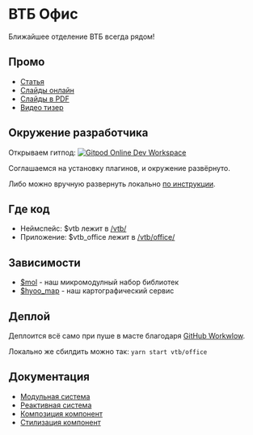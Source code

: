 # ВТБ Офис

Ближайшее отделение ВТБ всегда рядом!

## Промо

- [Статья](https://page.hyoo.ru/#!=848lqn_d8pkkj)
- [Слайды онлайн](https://slides.hyoo.ru/#!slides=https%3A%2F%2Fpage.hyoo.ru%2F%23!%3D848lqn_d8pkkj%2F)
- [Слайды в PDF](./slides.pdf)
- [Видео тизер](https://youtu.be/Je_C0LNOaP0)

## Окружение разработчика

Открываем гитпод: [![Gitpod Online Dev Workspace](https://img.shields.io/badge/Gitpod-Online--Dev--Workspace-blue?logo=gitpod)](https://gitpod.io/#https://github.com/hyoo-ru/mam)

Соглашаемся на установку плагинов, и окружение развёрнуто.

Либо можно вручную развернуть локально [по инструкции](https://mol.hyoo.ru/#!section=docs/=yr3qrg_z2908a).

## Где код

- Неймспейс: $vtb лежит в [/vtb/](.)
- Приложение: $vtb_office лежит в [/vtb/office/](./office/)

## Зависимости

 - [$mol](https://mol.hyoo.ru) - наш микромодулный набор библиотек
 - [$hyoo_map](https://map.hyoo.ru) - наш картографический сервис

## Деплой

Деплоится всё само при пуше в масте благодаря [GitHub Workwlow](./.github/workflows/vtb_office.yml).

Локально же сбилдить можно так: `yarn start vtb/office`

## Документация

- [Модульная система](https://mol.hyoo.ru/#!section=docs/=icaxzk_7m3n3b)
- [Реактивная система](https://mol.hyoo.ru/#!section=docs/=yj0h42_ixzv4p)
- [Композиция компонент](https://mol.hyoo.ru/#!section=docs/=vv2nig_s5zr0f)
- [Стилизация компонент](https://mol.hyoo.ru/#!section=docs/=xwq9q5_f966fg)
